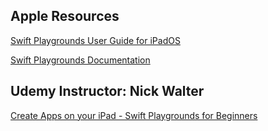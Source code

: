 ## Apple Resources

[Swift Playgrounds User Guide for iPadOS](https://support.apple.com/en-am/guide/playgrounds-ipad/welcome/ipados)

[Swift Playgrounds Documentation](https://developer.apple.com/documentation/swift-playgrounds)

## Udemy Instructor: Nick Walter

[Create Apps on your iPad - Swift Playgrounds for Beginners](https://www.udemy.com/course/swift-playgrounds-for-beginners-create-apps-on-your-ipad/)
